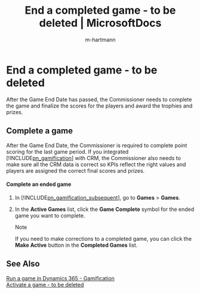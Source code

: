 ﻿---
title: "End a completed game - to be deleted | MicrosoftDocs"
ms.custom: ""
ms.date: "2016-11-01"
ms.reviewer: ""
ms.suite: ""
ms.tgt_pltfrm: ""
ms.topic: "article"
ms.assetid: 32faeeed-fabc-4a79-96e0-96d442c60ae1
caps.latest.revision: 3
author: "m-hartmann"
ms.author: "mhart"
manager: "sakudes"
robots: noindex,nofollow
---
# End a completed game - to be deleted
After the Game End Date has passed, the Commissioner needs to complete the game and finalize the scores for the players and award the trophies and prizes.  
  
## Complete a game  
 After the Game End Date, the Commissioner is required to complete point scoring for the last game period. If you integrated [!INCLUDE[pn_gamification](includes/pn-gamification-md.md)] with CRM, the Commissioner also needs to make sure all the CRM data is correct so KPIs reflect the right values and players are assigned the correct final scores and prizes.  
  
#### Complete an ended game  
  
1.  In [!INCLUDE[pn_gamification_subsequent](includes/pn-gamification-subsequent-md.md)], go to **Games** > **Games**.  
  
2.  In the **Active Games** list, click the **Game Complete** symbol for the ended game you want to complete.  
  
    > [!NOTE]
    >  If you need to make corrections to a completed game, you can click the **Make Active** button in the **Completed Games** list.  
  
## See Also  
 [Run a game in Dynamics 365 - Gamification](run-a-game-in-dynamics-365-gamification.md)   
 [Activate a game - to be deleted](activate-a-game-to-be-deleted.md)